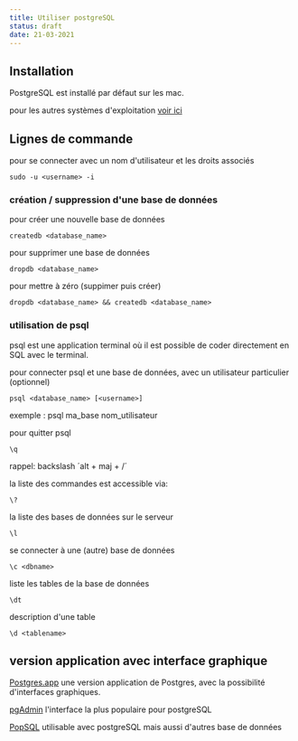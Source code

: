 ```yaml
---
title: Utiliser postgreSQL
status: draft
date: 21-03-2021
---
```

## Installation

PostgreSQL est installé par défaut sur les mac.

pour les autres systèmes d'exploitation [voir ici](https://www.postgresql.org/download/)

## Lignes de commande

pour se connecter avec un nom d'utilisateur et les droits associés

    sudo -u <username> -i

### création / suppression d'une base de données

pour créer une nouvelle base de données

    createdb <database_name>

pour supprimer une base de données

    dropdb <database_name>

pour mettre à zéro (suppimer puis créer)

    dropdb <database_name> && createdb <database_name>

### utilisation de psql

psql est une application terminal où il est possible de coder directement en SQL avec le terminal.

pour connecter psql et une base de données, avec un utilisateur particulier (optionnel)

    psql <database_name> [<username>]

exemple : psql ma_base nom_utilisateur

pour quitter psql

    \q

rappel: backslash ´alt + maj + /´

la liste des commandes est accessible via:

    \?

la liste des bases de données sur le serveur

    \l

se connecter à une (autre) base de données

    \c <dbname>

liste les tables de la base de données

    \dt

description d'une table

    \d <tablename>

## version application avec interface graphique

[Postgres.app](https://postgresapp.com/) une version application de Postgres, avec la possibilité d'interfaces graphiques.

[pgAdmin](https://www.pgadmin.org/) l'interface la plus populaire pour postgreSQL

[PopSQL](https://popsql.com/) utilisable avec postgreSQL mais aussi d'autres base de données
